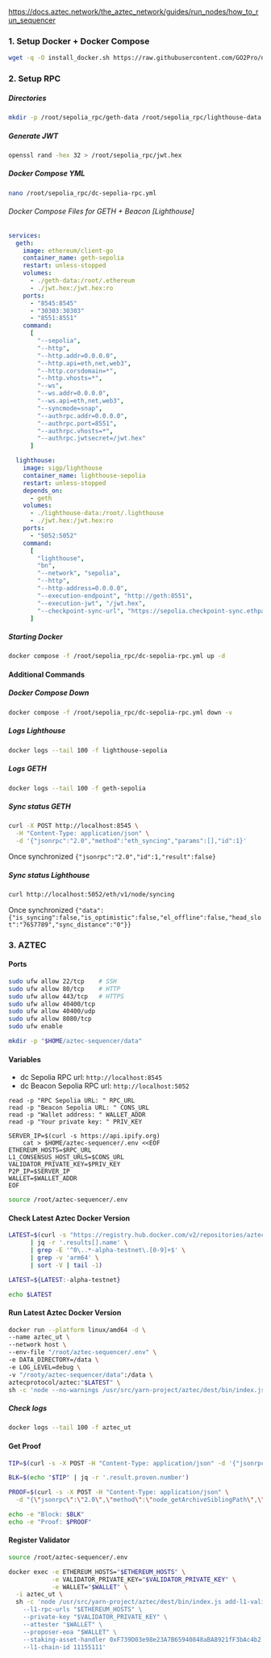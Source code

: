 

https://docs.aztec.network/the_aztec_network/guides/run_nodes/how_to_run_sequencer


### 1. Setup Docker + Docker Compose

```bash
wget -q -O install_docker.sh https://raw.githubusercontent.com/GO2Pro/nodes/refs/heads/main/_ubuntu/install_docker.sh && sudo chmod +x install_docker.sh && ./install_docker.sh
```

### 2. Setup RPC

##### Directories
```bash
mkdir -p /root/sepolia_rpc/geth-data /root/sepolia_rpc/lighthouse-data
```
##### Generate JWT
```bash
openssl rand -hex 32 > /root/sepolia_rpc/jwt.hex
```
##### Docker Compose YML
```bash
nano /root/sepolia_rpc/dc-sepolia-rpc.yml
```

###### Docker Compose Files for GETH + Beacon [Lighthouse]
```yaml
services:
  geth:
    image: ethereum/client-go
    container_name: geth-sepolia
    restart: unless-stopped
    volumes:
      - ./geth-data:/root/.ethereum
      - ./jwt.hex:/jwt.hex:ro
    ports:
      - "8545:8545"
      - "30303:30303"
      - "8551:8551"
    command:
      [
        "--sepolia",
        "--http",
        "--http.addr=0.0.0.0",
        "--http.api=eth,net,web3",
        "--http.corsdomain=*",
        "--http.vhosts=*",
        "--ws",
        "--ws.addr=0.0.0.0",
        "--ws.api=eth,net,web3",
        "--syncmode=snap",
        "--authrpc.addr=0.0.0.0",
        "--authrpc.port=8551",
        "--authrpc.vhosts=*",
        "--authrpc.jwtsecret=/jwt.hex"
      ]

  lighthouse:
    image: sigp/lighthouse
    container_name: lighthouse-sepolia
    restart: unless-stopped
    depends_on:
      - geth
    volumes:
      - ./lighthouse-data:/root/.lighthouse
      - ./jwt.hex:/jwt.hex:ro
    ports:
      - "5052:5052"
    command:
      [
        "lighthouse",
        "bn",
        "--network", "sepolia",
        "--http",
        "--http-address=0.0.0.0",
        "--execution-endpoint", "http://geth:8551",
        "--execution-jwt", "/jwt.hex",
        "--checkpoint-sync-url", "https://sepolia.checkpoint-sync.ethpandaops.io"
      ]
```
##### Starting Docker
```bash
docker compose -f /root/sepolia_rpc/dc-sepolia-rpc.yml up -d
```

#### Additional Commands
##### Docker Compose Down
```bash
docker compose -f /root/sepolia_rpc/dc-sepolia-rpc.yml down -v
```
##### Logs Lighthouse
```bash
docker logs --tail 100 -f lighthouse-sepolia
```
##### Logs GETH
```bash
docker logs --tail 100 -f geth-sepolia
```
##### Sync status GETH
```bash
curl -X POST http://localhost:8545 \
  -H "Content-Type: application/json" \
  -d '{"jsonrpc":"2.0","method":"eth_syncing","params":[],"id":1}'
```

Once synchronized `{"jsonrpc":"2.0","id":1,"result":false}`

##### Sync status Lighthouse
```bash
curl http://localhost:5052/eth/v1/node/syncing
```


Once synchronized `{"data":{"is_syncing":false,"is_optimistic":false,"el_offline":false,"head_slot":"7657789","sync_distance":"0"}}`


### 3. AZTEC

#### Ports
```bash
sudo ufw allow 22/tcp    # SSH
sudo ufw allow 80/tcp    # HTTP
sudo ufw allow 443/tcp   # HTTPS
sudo ufw allow 40400/tcp
sudo ufw allow 40400/udp
sudo ufw allow 8080/tcp
sudo ufw enable
```

```bash
mkdir -p "$HOME/aztec-sequencer/data"
```




#### Variables
- dc Sepolia RPC url: `http://localhost:8545`
- dc Beacon Sepolia RPC url: `http://localhost:5052`
```
read -p "RPC Sepolia URL: " RPC_URL
read -p "Beacon Sepolia URL: " CONS_URL
read -p "Wallet address: " WALLET_ADDR
read -p "Your private key: " PRIV_KEY

SERVER_IP=$(curl -s https://api.ipify.org)
    cat > $HOME/aztec-sequencer/.env <<EOF
ETHEREUM_HOSTS=$RPC_URL
L1_CONSENSUS_HOST_URLS=$CONS_URL
VALIDATOR_PRIVATE_KEY=$PRIV_KEY
P2P_IP=$SERVER_IP
WALLET=$WALLET_ADDR
EOF
```

```bash
source /root/aztec-sequencer/.env
```

#### Check Latest Aztec Docker Version
```bash
LATEST=$(curl -s "https://registry.hub.docker.com/v2/repositories/aztecprotocol/aztec/tags?page_size=100" \
      | jq -r '.results[].name' \
      | grep -E '^0\..*-alpha-testnet\.[0-9]+$' \
      | grep -v 'arm64' \
      | sort -V | tail -1)

LATEST=${LATEST:-alpha-testnet}

echo $LATEST
```
#### Run Latest Aztec Docker Version
```bash
docker run --platform linux/amd64 -d \
--name aztec_ut \
--network host \
--env-file "/root/aztec-sequencer/.env" \
-e DATA_DIRECTORY=/data \
-e LOG_LEVEL=debug \
-v "/rooty/aztec-sequencer/data":/data \
aztecprotocol/aztec:"$LATEST" \
sh -c 'node --no-warnings /usr/src/yarn-project/aztec/dest/bin/index.js start --network alpha-testnet --node --archiver --sequencer'
```
##### Check logs
```bash
docker logs --tail 100 -f aztec_ut
```

#### Get Proof
```bash
TIP=$(curl -s -X POST -H "Content-Type: application/json" -d '{"jsonrpc":"2.0","method":"node_getL2Tips","params":[],"id":1}' http://localhost:8080)

BLK=$(echo "$TIP" | jq -r '.result.proven.number')

PROOF=$(curl -s -X POST -H "Content-Type: application/json" \
  -d "{\"jsonrpc\":\"2.0\",\"method\":\"node_getArchiveSiblingPath\",\"params\":[${BLK},${BLK}],\"id\":1}" http://localhost:8080 | jq -r '.result')

echo -e "Block: $BLK"
echo -e "Proof: $PROOF"
```

#### Register Validator
```bash
source /root/aztec-sequencer/.env
```

```bash
docker exec -e ETHEREUM_HOSTS="$ETHEREUM_HOSTS" \
            -e VALIDATOR_PRIVATE_KEY="$VALIDATOR_PRIVATE_KEY" \
            -e WALLET="$WALLET" \
  -i aztec_ut \
  sh -c 'node /usr/src/yarn-project/aztec/dest/bin/index.js add-l1-validator \
    --l1-rpc-urls "$ETHEREUM_HOSTS" \
    --private-key "$VALIDATOR_PRIVATE_KEY" \
    --attester "$WALLET" \
    --proposer-eoa "$WALLET" \
    --staking-asset-handler 0xF739D03e98e23A7B65940848aBA8921fF3bAc4b2 \
    --l1-chain-id 11155111'
```
